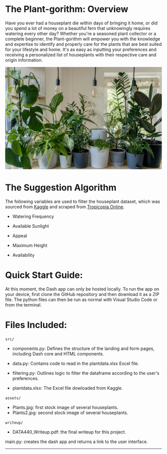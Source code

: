 # The Plant-gorithm: Overview

Have you ever had a houseplant die within days of bringing it home, or did you spend a lot of money on a beautiful fern that unknowingly requires watering every other day? Whether you're a seasoned plant collector or a complete beginner, the Plant-gorithm will empower you with the knowledge and expertise to identify and properly care for the plants that are best suited for your lifestyle and home. It's as easy as inputting your preferences and receiving a personalized list of houseplants with their respective care and origin information.

![Housplants](assets/Plants2.jpg)

# The Suggestion Algorithm
 
The following variables are used to filter the houseplant dataset, which was sourced from [Kaggle](https://www.kaggle.com/datasets/iottech/plant) and scraped from [Tropicopia Online](https://www.tropicopia.com/).

- Watering Frequency

- Available Sunlight

- Appeal

- Maximum Height

- Availability

# Quick Start Guide:

At this moment, the Dash app can only be hosted locally. To run the app on your device, first clone the GitHub repository and then download it as a ZIP file. The python files can then be run as normal with Visual Studio Code or from the terminal.

# Files Included:

`src/`

- components.py: Defines the structure of the landing and form pages, including Dash core and HTML components.

- data.py: Contains code to read in the plantdata.xlsx Excel file.

- filtering.py: Outlines logic to filter the dataframe according to the user's preferences.

- plantdata.xlsx: The Excel file dowloaded from Kaggle.

`assets/`

- Plants.jpg: first stock image of several houseplants.
- Plants2.jpg: second stock image of several houseplants.

`writeup/`

- DATA440_Writeup.pdf: the final writeup for this project.

main.py: creates the dash app and returns a link to the user interface.

---





